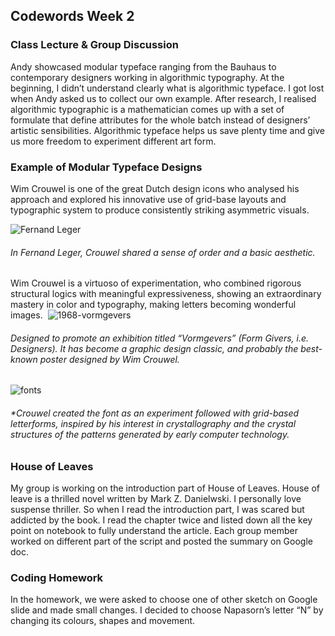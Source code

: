## Codewords Week 2

### Class Lecture & Group Discussion
Andy showcased modular typeface ranging from the Bauhaus to contemporary designers working in algorithmic typography. At the beginning, I didn’t understand clearly what is algorithmic typeface. I got lost when Andy asked us to collect our own example. After research, I realised algorithmic typographic is a mathematician comes up with a set of formulate that define attributes for the whole batch instead of designers’ artistic sensibilities. Algorithmic typeface helps us save plenty time and give us more freedom to experiment different art form.

### Example of Modular Typeface Designs
Wim Crouwel is one of the great Dutch design icons who analysed his approach and explored his innovative use of grid-base layouts and typographic system to produce consistently striking asymmetric visuals.

![Fernand Leger](https://user-images.githubusercontent.com/68985217/92219204-9bf61400-eedd-11ea-87ba-282c415d73f8.jpg)
###### *In Fernand Leger, Crouwel shared a sense of order and a basic aesthetic.*

Wim Crouwel is a virtuoso of experimentation, who combined rigorous structural logics with meaningful expressiveness, showing an extraordinary mastery in color and typography, making letters becoming wonderful images. 
![1968-vormgevers](https://user-images.githubusercontent.com/68985217/92219877-83d2c480-eede-11ea-8a00-e388d262f3a2.jpg)
###### *Designed to promote an exhibition titled “Vormgevers” (Form Givers, i.e. Designers). It has become a graphic design classic, and probably the best-known poster designed by Wim Crouwel.*
![fonts](https://user-images.githubusercontent.com/68985217/92220114-d44a2200-eede-11ea-9f67-9f8b2e0e4f21.jpg)
###### *Crouwel created the font as an experiment followed with grid-based letterforms, inspired by his interest in crystallography and the crystal structures of the patterns generated by early computer technology. 

### House of Leaves
My group is working on the introduction part of House of Leaves. House of leave is a thrilled novel written by Mark Z. Danielwski. I personally love suspense thriller. So when I read the introduction part, I was scared but addicted by the book. I read the chapter twice and listed down all the key point on notebook to fully understand the article. Each group member worked on different part of the script and posted the summary on Google doc.

### Coding Homework
In the homework, we were asked to choose one of other sketch on Google slide and made small changes. I decided to choose Napasorn’s letter “N” by changing its colours, shapes and movement.

